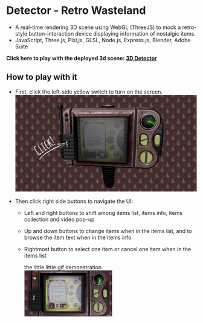 # Detector - Retro Wasteland

- A real-time rendering 3D scene using WebGL (ThreeJS) to mock a retro-style button-interaction device displaying information of nostalgic items.
- JavaScript, Three,js, Pixi,js, GLSL, Node.js, Express.js, Blender, Adobe Suite

**Click here to play with the deployed 3d scene: [3D Detector](https://ui-request.vercel.app/)**

## How to play with it

- First, click the left-side yellow switch to turn on the screen.
  ![Click the left switch](<readme-pics/click 2023-01-31 090859.png>)

- Then click right side buttons to navigate the UI:

  - Left and right buttons to shift among items list, items info, items collection and video pop-up
  - Up and down buttons to change items when in the items list, and to browse the item text when in the items info
  - Rightmost button to select one item or cancel one item when in the items list

    the little little gif demonstration\
     ![Navigate the UI](readme-pics/navigate.gif)
